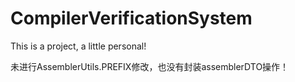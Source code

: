 # CompilerVerificationSystem
This is a project, a little personal! 

未进行AssemblerUtils.PREFIX修改，也没有封装assemblerDTO操作！
